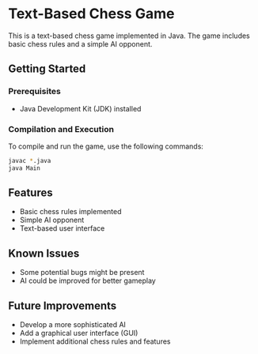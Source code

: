 # Text-Based Chess Game

This is a text-based chess game implemented in Java. The game includes basic chess rules and a simple AI opponent.

## Getting Started

### Prerequisites

- Java Development Kit (JDK) installed

### Compilation and Execution

To compile and run the game, use the following commands:

```sh
javac *.java
java Main
```

## Features

- Basic chess rules implemented
- Simple AI opponent
- Text-based user interface

## Known Issues

- Some potential bugs might be present
- AI could be improved for better gameplay

## Future Improvements

- Develop a more sophisticated AI
- Add a graphical user interface (GUI)
- Implement additional chess rules and features